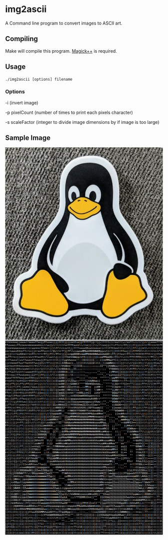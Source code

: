 # img2ascii
A Command line program to convert images to ASCII art.
## Compiling
Make will compile this program. [Magick++](https://imagemagick.org/Magick++/) is required.
## Usage
`./img2ascii [options] filename`
### Options
-i (invert image)

-p pixelCount (number of times to print each pixels character)

-s scaleFactor (integer to divide image dimensions by if image is too large)
## Sample Image
![alt text](https://github.com/jedmijares/img2ascii/blob/master/examples/sticker.jpg)
![alt text](https://github.com/jedmijares/img2ascii/blob/master/examples/stickerOutput.png)

